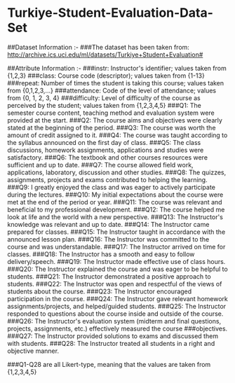 # Turkiye-Student-Evaluation-Data-Set

##Dataset Information :-
###The dataset has been taken from: http://archive.ics.uci.edu/ml/datasets/Turkiye+Student+Evaluation#

##Attribute Information :-
###instr: Instructor's identifier; values taken from {1,2,3}
###class: Course code (descriptor); values taken from {1-13}
###repeat: Number of times the student is taking this course; values taken from {0,1,2,3,...}
###attendance: Code of the level of attendance; values from {0, 1, 2, 3, 4}
###difficulty: Level of difficulty of the course as perceived by the student; values taken from {1,2,3,4,5}
###Q1: The semester course content, teaching method and evaluation system were provided at the start.
###Q2: The course aims and objectives were clearly stated at the beginning of the period.
###Q3: The course was worth the amount of credit assigned to it.
###Q4: The course was taught according to the syllabus announced on the first day of class.
###Q5: The class discussions, homework assignments, applications and studies were satisfactory.
###Q6: The textbook and other courses resources were sufficient and up to date.
###Q7: The course allowed field work, applications, laboratory, discussion and other studies.
###Q8: The quizzes, assignments, projects and exams contributed to helping the learning.
###Q9: I greatly enjoyed the class and was eager to actively participate during the lectures.
###Q10: My initial expectations about the course were met at the end of the period or year.
###Q11: The course was relevant and beneficial to my professional development.
###Q12: The course helped me look at life and the world with a new perspective.
###Q13: The Instructor's knowledge was relevant and up to date.
###Q14: The Instructor came prepared for classes.
###Q15: The Instructor taught in accordance with the announced lesson plan.
###Q16: The Instructor was committed to the course and was understandable.
###Q17: The Instructor arrived on time for classes.
###Q18: The Instructor has a smooth and easy to follow delivery/speech.
###Q19: The Instructor made effective use of class hours.
###Q20: The Instructor explained the course and was eager to be helpful to students.
###Q21: The Instructor demonstrated a positive approach to students.
###Q22: The Instructor was open and respectful of the views of students about the course.
###Q23: The Instructor encouraged participation in the course.
###Q24: The Instructor gave relevant homework assignments/projects, and helped/guided students.
###Q25: The Instructor responded to questions about the course inside and outside of the course.
###Q26: The Instructor's evaluation system (midterm and final questions, projects, assignments, etc.) effectively measured the course ###objectives.
###Q27: The Instructor provided solutions to exams and discussed them with students.
###Q28: The Instructor treated all students in a right and objective manner.

###Q1-Q28 are all Likert-type, meaning that the values are taken from {1,2,3,4,5}
